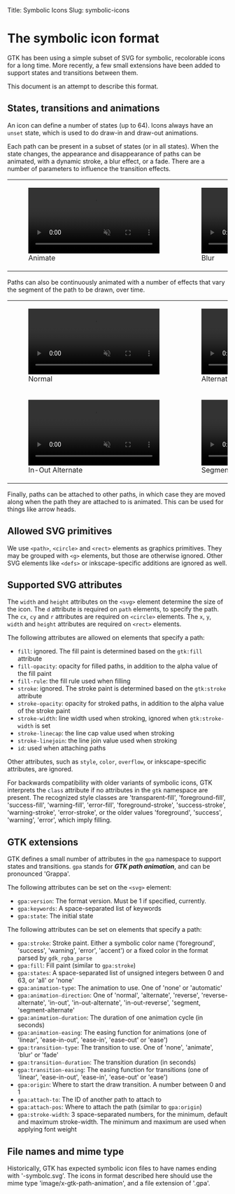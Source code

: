 Title: Symbolic Icons
Slug: symbolic-icons

# The symbolic icon format

GTK has been using a simple subset of SVG for symbolic, recolorable icons for a long time. More recently, a few small extensions have been added to support states and transitions between them.

This document is an attempt to describe this format.

## States, transitions and animations

An icon can define a number of states (up to 64). Icons always have an `unset` state, which is used to do draw-in and draw-out animations.

Each path can be present in a subset of states (or in all states). When the state changes, the appearance and disappearance of paths can be animated, with a dynamic stroke, a blur effect, or a fade. There are a number of parameters to influence the transition effects.

<table>
  <tr>
    <td>
      <figure>
        <video alt="Animate" autoplay controls loop muted>
          <source src="trans-animate.webm"/>
        </video>
        <figcaption>Animate</figcaption>
      </figure>
    </td>
    <td>
      <figure>
        <video alt="Blur" autoplay controls loop muted>
          <source src="trans-blur.webm"/>
        </video>
        <figcaption>Blur</figcaption>
      </figure>
    </td>
    <td>
      <figure>
        <video alt="Fade" autoplay controls loop muted>
          <source src="trans-fade.webm"/>
        </video>
        <figcaption>Fade</figcaption>
      </figure>
    </td>
  </tr>
</table>

Paths can also be continuously animated with a number of effects that vary the segment of the path to be drawn, over time.

<table>
  <tr>
    <td>
      <figure>
        <video alt="Normal" autoplay controls loop muted>
          <source src="anim-normal.webm"/>
        </video>
        <figcaption>Normal</figcaption>
      </figure>
    </td>
    <td>
      <figure>
        <video alt="Alternate" autoplay controls loop muted>
          <source src="anim-alternate.webm"/>
        </video>
        <figcaption>Alternate</figcaption>
      </figure>
    </td>
    <td>
      <figure>
        <video alt="In-Out" autoplay controls loop muted>
          <source src="anim-in-out.webm"/>
        </video>
        <figcaption>In-Out</figcaption>
      </figure>
    </td>
  </tr>
  <tr>
    <td>
      <figure>
        <video alt="In-Out Alternate" autoplay controls loop muted>
          <source src="anim-in-out-alternate.webm"/>
        </video>
        <figcaption>In-Out Alternate</figcaption>
      </figure>
    </td>
    <td>
      <figure>
        <video alt="Segment Alternate" autoplay controls loop muted>
          <source src="anim-segment-alternate.webm"/>
        </video>
        <figcaption>Segment Alternate</figcaption>
      </figure>
    </td>
  </tr>
</table>

Finally, paths can be attached to other paths, in which case they are moved along when the path they are attached to is animated. This can be used for things like arrow heads.

## Allowed SVG primitives

We use `<path>`, `<circle>` and `<rect>` elements as graphics primitives. They may be grouped with `<g>` elements, but those are otherwise ignored. Other SVG elements like `<defs>` or inkscape-specific additions are ignored as well.

## Supported SVG attributes

The `width` and `height` attributes on the `<svg>` element determine the size of the icon. The `d` attribute is required on `path` elements, to specify the path. The `cx`, `cy` and `r` attributes are required on `<circle>` elements. The `x`, `y`, `width` and `height` attributes are required on `<rect>` elements.

The following attributes are allowed on elements that specify a path:

- `fill`: ignored. The fill paint is determined based on the `gtk:fill` attribute
- `fill-opacity`: opacity for filled paths, in addition to the alpha value of the fill paint
- `fill-rule`: the fill rule used when filling
- `stroke`: ignored. The stroke paint is determined based on the `gtk:stroke` attribute
- `stroke-opacity`: opacity for stroked paths, in addition to the alpha value of the stroke paint
- `stroke-width`: line width used when stroking, ignored when `gtk:stroke-width` is set
- `stroke-linecap`: the line cap value used when stroking
- `stroke-linejoin`: the line join value used when stroking
- `id`: used when attaching paths

Other attributes, such as `style`, `color`, `overflow`, or inkscape-specific attributes, are ignored.

For backwards compatibility with older variants of symbolic icons, GTK interprets the `class` attribute if no attributes in the `gtk` namespace are present. The recognized style classes are 'transparent-fill', 'foreground-fill', 'success-fill', 'warning-fill', 'error-fill', 'foreground-stroke', 'success-stroke', 'warning-stroke', 'error-stroke', or the older values 'foreground', 'success', 'warning', 'error', which imply filling.

## GTK extensions

GTK defines a small number of attributes in the `gpa` namespace to support states and transitions. `gpa` stands for **_GTK path animation_**, and can be pronounced 'Grappa'.

The following attributes can be set on the `<svg>` element:

- `gpa:version`: The format version. Must be 1 if specified, currently.
- `gpa:keywords`: A space-separated list of keywords
- `gpa:state`: The initial state

The following attributes can be set on elements that specify a path:

- `gpa:stroke`: Stroke paint. Either a symbolic color name ('foreground', 'success', 'warning', 'error', 'accent') or a fixed color in the format parsed by `gdk_rgba_parse`
- `gpa:fill`: Fill paint (similar to `gpa:stroke`)
- `gpa:states`: A space-separated list of unsigned integers between 0 and 63, or
   'all' or 'none'
- `gpa:animation-type`: The animation to use. One of 'none' or 'automatic'
- `gpa:animation-direction`: One of 'normal', 'alternate', 'reverse', 'reverse-alternate', 'in-out', 'in-out-alternate', 'in-out-reverse', 'segment, 'segment-alternate'
- `gpa:animation-duration`: The duration of one animation cycle (in seconds)
- `gpa:animation-easing`: The easing function for animations (one of 'linear', 'ease-in-out', 'ease-in', 'ease-out' or 'ease')
- `gpa:transition-type`: The transition to use. One of 'none', 'animate', 'blur' or 'fade'
- `gpa:transition-duration`: The transition duration (in seconds)
- `gpa:transition-easing`: The easing function for transitions (one of 'linear', 'ease-in-out', 'ease-in', 'ease-out' or 'ease')
- `gpa:origin`: Where to start the draw transition. A number between 0 and 1
- `gpa:attach-to`: The ID of another path to attach to
- `gpa:attach-pos`: Where to attach the path (similar to `gpa:origin`)
- `gpa:stroke-width`: 3 space-separated numbers, for the minimum, default and maximum stroke-width. The minimum and maximum are used when applying font weight

## File names and mime type

Historically, GTK has expected symbolic icon files to have names ending with '-symbolc.svg'. The icons in format described here should use the mime type 'image/x-gtk-path-animation', and a file extension of '.gpa'.
